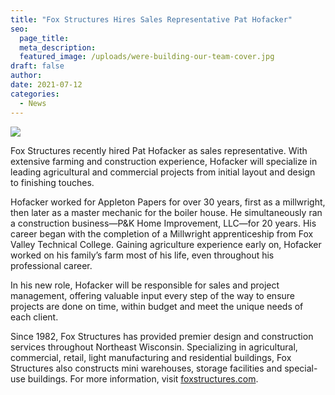 ```yaml
---
title: "Fox Structures Hires Sales Representative Pat Hofacker"
seo:
  page_title:
  meta_description: 
  featured_image: /uploads/were-building-our-team-cover.jpg
draft: false
author:
date: 2021-07-12
categories:
  - News
---
```


<img src="/uploads/pat-hofacker.jpg">

Fox Structures recently hired Pat Hofacker as sales representative. With extensive farming and construction experience, Hofacker will specialize in leading agricultural and commercial projects from initial layout and design to finishing touches.

Hofacker worked for Appleton Papers for over 30 years, first as a millwright, then later as a master mechanic for the boiler house. He simultaneously ran a construction business—P&K Home Improvement, LLC—for 20 years. His career began with the completion of a Millwright apprenticeship from Fox Valley Technical College. Gaining agriculture experience early on, Hofacker worked on his family’s farm most of his life, even throughout his professional career.

In his new role, Hofacker will be responsible for sales and project management, offering valuable input every step of the way to ensure projects are done on time, within budget and meet the unique needs of each client.

Since 1982, Fox Structures has provided premier design and construction services throughout Northeast Wisconsin. Specializing in agricultural, commercial, retail, light manufacturing and residential buildings, Fox Structures also constructs mini warehouses, storage facilities and special-use buildings. For more information, visit [foxstructures.com](/).